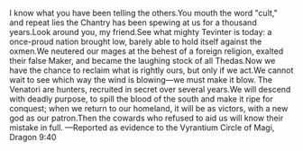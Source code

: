 I know what you have been telling the others.You mouth the word "cult," and repeat lies the Chantry has been spewing at us for a thousand years.Look around you, my friend.See what mighty Tevinter is today: a once-proud nation brought low, barely able to hold itself against the oxmen.We neutered our mages at the behest of a foreign religion, exalted their false Maker, and became the laughing stock of all Thedas.Now we have the chance to reclaim what is rightly ours, but only if we act.We cannot wait to see which way the wind is blowing—we must make it blow.
The Venatori are hunters, recruited in secret over several years.We will descend with deadly purpose, to spill the blood of the south and make it ripe for conquest; when we return to our homeland, it will be as victors, with a new god as our patron.Then the cowards who refused to aid us will know their mistake in full.
—Reported as evidence to the Vyrantium Circle of Magi, Dragon 9:40